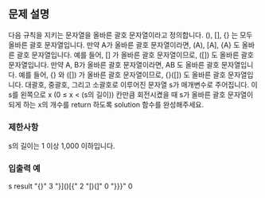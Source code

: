 ## 문제 설명
다음 규칙을 지키는 문자열을 올바른 괄호 문자열이라고 정의합니다.
(), [], {} 는 모두 올바른 괄호 문자열입니다.
만약 A가 올바른 괄호 문자열이라면, (A), [A], {A} 도 올바른 괄호 문자열입니다. 예를 들어, [] 가 올바른 괄호 문자열이므로, ([]) 도 올바른 괄호 문자열입니다.
만약 A, B가 올바른 괄호 문자열이라면, AB 도 올바른 괄호 문자열입니다. 예를 들어, {} 와 ([]) 가 올바른 괄호 문자열이므로, {}([]) 도 올바른 괄호 문자열입니다.
대괄호, 중괄호, 그리고 소괄호로 이루어진 문자열 s가 매개변수로 주어집니다. 이 s를 왼쪽으로 x (0 ≤ x < (s의 길이)) 칸만큼 회전시켰을 때 s가 올바른 괄호 문자열이 되게 하는 x의 개수를 return 하도록 solution 함수를 완성해주세요.
### 제한사항
s의 길이는 1 이상 1,000 이하입니다.
### 입출력 예
s	result
"[](){}"	3
"}]()[{"	2
"[)(]"	0
"}}}"	0